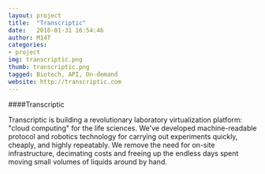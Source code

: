 ```yaml
---
layout: project
title:  "Transcriptic"
date:   2016-01-31 16:54:46
author: M14T
categories:
- project
img: transcriptic.png
thumb: transcriptic.png
tagged: Biotech, API, On-demand
website: http://transcriptic.com
---
```

####Transcriptic

Transcriptic is building a revolutionary laboratory virtualization platform: "cloud computing" for the life sciences. We've developed machine-readable protocol and robotics technology for carrying out experiments quickly, cheaply, and highly repeatably. We remove the need for on-site infrastructure, decimating costs and freeing up the endless days spent moving small volumes of liquids around by hand.